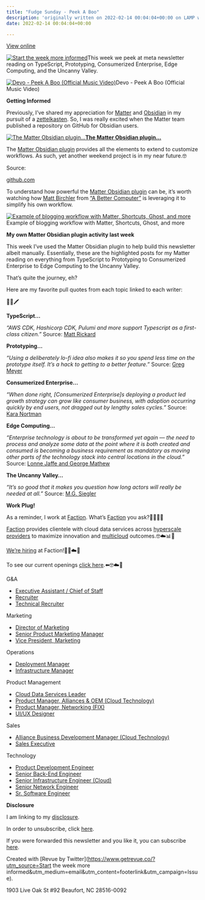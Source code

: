 ```yaml
---
title: "Fudge Sunday - Peek A Boo"
description: 'originally written on 2022-02-14 00:04:04+00:00 on LAMP with vi, WordPress, Jekyll, Gatsby Cloud, Netlify, Revue, Substack, or Buttondown'
date: 2022-02-14 00:04:04+00:00

---
```


[View online](https://sunday.fudge.org/issues/fudge-sunday-peek-a-boo-1026756?utm_campaign=Issue&utm_content=view_in_browser&utm_medium=email&utm_source=Start+the+week+more+informed)

[![Start the week more informed](https://bucketeer-e05bbc84-baa3-437e-9518-adb32be77984.s3.amazonaws.com/public/images/4892b2a2-ec84-45fb-8fc3-55806217a50f_1200x115.png "Start the week more informed")](https://substackcdn.com/image/fetch/f_auto,q_auto:good,fl_progressive:steep/https%3A%2F%2Fbucketeer-e05bbc84-baa3-437e-9518-adb32be77984.s3.amazonaws.com%2Fpublic%2Fimages%2F4892b2a2-ec84-45fb-8fc3-55806217a50f_1200x115.png)This week we peek at meta newsletter reading on TypeScript, Prototyping, Consumerized Enterprise, Edge Computing, and the Uncanny Valley.

[![Devo - Peek A Boo (Official Music Video)](https://bucketeer-e05bbc84-baa3-437e-9518-adb32be77984.s3.amazonaws.com/public/images/7d00bd96-34c6-4b4f-9d66-0d584862a118_600x450.jpeg "Devo - Peek A Boo (Official Music Video)")](https://substackcdn.com/image/fetch/f_auto,q_auto:good,fl_progressive:steep/https%3A%2F%2Fbucketeer-e05bbc84-baa3-437e-9518-adb32be77984.s3.amazonaws.com%2Fpublic%2Fimages%2F7d00bd96-34c6-4b4f-9d66-0d584862a118_600x450.jpeg)Devo - Peek A Boo (Official Music Video)

 **Getting Informed**

Previously, I’ve shared my appreciation for [Matter](https://sunday.fudge.org/issues/fudge-sunday-zettelkasten-end-of-year-favorites-930157?utm_campaign=Start%20the%20week%20more%20informed&utm_medium=email&utm_source=Revue%20newsletter) and [Obsidian](https://sunday.fudge.org/issues/fudge-sunday-zettelkasten-end-of-year-favorites-930157?utm_campaign=Start%20the%20week%20more%20informed&utm_medium=email&utm_source=Revue%20newsletter) in my pursuit of a [zettelkasten](https://sunday.fudge.org/issues/fudge-sunday-zettelkasten-end-of-year-favorites-930157?utm_campaign=Start%20the%20week%20more%20informed&utm_medium=email&utm_source=Revue%20newsletter). So, I was really excited when the Matter team published a repository on GitHub for Obsidian users.

[![The Matter Obsidian plugin...](https://bucketeer-e05bbc84-baa3-437e-9518-adb32be77984.s3.amazonaws.com/public/images/34afbbed-4d2e-4225-b118-5cd46bf9e020_600x300.png "The Matter Obsidian plugin...")](https://substackcdn.com/image/fetch/f_auto,q_auto:good,fl_progressive:steep/https%3A%2F%2Fbucketeer-e05bbc84-baa3-437e-9518-adb32be77984.s3.amazonaws.com%2Fpublic%2Fimages%2F34afbbed-4d2e-4225-b118-5cd46bf9e020_600x300.png)**[The Matter Obsidian plugin...](https://github.com/getmatterapp/obsidian-matter?utm_campaign=Start%20the%20week%20more%20informed&utm_medium=email&utm_source=Revue%20newsletter)**

The [Matter Obsidian plugin](https://github.com/getmatterapp/obsidian-matter?utm_campaign=Start%20the%20week%20more%20informed&utm_medium=email&utm_source=Revue%20newsletter) provides all the elements to extend to customize workflows. As such, yet another weekend project is in my near future.🤓

Source:

[github.com](https://github.com/getmatterapp/obsidian-matter?utm_campaign=Start%20the%20week%20more%20informed&utm_medium=email&utm_source=Revue%20newsletter)

To understand how powerful the [Matter Obsidian plugin](https://github.com/getmatterapp/obsidian-matter?utm_campaign=Start%20the%20week%20more%20informed&utm_medium=email&utm_source=Revue%20newsletter) can be, it’s worth watching how [Matt Birchler](https://twitter.com/mattbirchler?utm_campaign=Start%20the%20week%20more%20informed&utm_medium=email&utm_source=Revue%20newsletter) from [“A Better Computer”](https://www.youtube.com/watch?utm_campaign=Start%20the%20week%20more%20informed&utm_medium=email&utm_source=Revue%20newsletter&v=GqTyyQBi3hA) is leveraging it to simplify his own workflow.

[![Example of blogging workflow with Matter, Shortcuts, Ghost, and more](https://bucketeer-e05bbc84-baa3-437e-9518-adb32be77984.s3.amazonaws.com/public/images/820ca81a-139d-44e6-b0e7-92d0b5afedad_600x450.jpeg "Example of blogging workflow with Matter, Shortcuts, Ghost, and more")](https://substackcdn.com/image/fetch/f_auto,q_auto:good,fl_progressive:steep/https%3A%2F%2Fbucketeer-e05bbc84-baa3-437e-9518-adb32be77984.s3.amazonaws.com%2Fpublic%2Fimages%2F820ca81a-139d-44e6-b0e7-92d0b5afedad_600x450.jpeg)Example of blogging workflow with Matter, Shortcuts, Ghost, and more

 **My own Matter Obsidian plugin activity last week**

This week I’ve used the Matter Obsidian plugin to help build this newsletter albeit manually. Essentially, these are the highlighted posts for my Matter reading on everything from TypeScript to Prototyping to Consumerized Enterprise to Edge Computing to the Uncanny Valley.

That’s quite the journey, eh?

Here are my favorite pull quotes from each topic linked to each writer:

📖🤔🖍

**TypeScript…**

*“AWS CDK, Hashicorp CDK, Pulumi and more support Typescript as a first-class citizen.”* Source: [Matt Rickard](https://matt-rickard.com/why-typescript-for-infrastructure/?utm_campaign=Start%20the%20week%20more%20informed&utm_medium=email&utm_source=Revue%20newsletter)

**Prototyping…**

*“Using a deliberately lo-fi idea also makes it so you spend less time on the prototype itself. It’s a hack to getting to a better feature.”* Source: [Greg Meyer](https://www.finddataops.com/p/everything-starts-out-looking-like-649?utm_campaign=Start%20the%20week%20more%20informed&utm_medium=email&utm_source=Revue%20newsletter)

**Consumerized Enterprise…**

*“When done right, [Consumerized Enterprise]s deploying a product led growth strategy can grow like consumer business, with adoption occurring quickly by end users, not dragged out by lengthy sales cycles.”* Source: [Kara Nortman](https://ventureinside.com/the-consumerized-enterprise-is-the-best-thing-to-happen-to-software-since-its-name-changed-to-saas-bde1f61573d7?utm_campaign=Start%20the%20week%20more%20informed&utm_medium=email&utm_source=Revue%20newsletter)

**Edge Computing…**

*“Enterprise technology is about to be transformed yet again — the need to process and analyze some data at the point where it is both created and consumed is becoming a business requirement as mandatory as moving other parts of the technology stack into central locations in the cloud.”* Source: [Lonne Jaffe and George Mathew](https://www.insightpartners.com/blog/edge-computing-techs-next-trillion-dollar-opportunity/?utm_campaign=Start%20the%20week%20more%20informed&utm_medium=email&utm_source=Revue%20newsletter)

**The Uncanny Valley…**

*“It’s so good that it makes you question how long actors will really be needed at all.”* Source: [M.G. Siegler](https://500ish.com/you-havent-aged-a-day-7d01b5e0cb46?utm_campaign=Start%20the%20week%20more%20informed&utm_medium=email&utm_source=Revue%20newsletter)

 **Work Plug!**

As a reminder, I work at [Faction](https://www.factioninc.com/solutions/multi-cloud-data-services/?utm_campaign=sunday.fudge.org&utm_medium=email&utm_source=Revue%20newsletter). What’s [Faction](https://www.factioninc.com/solutions/multi-cloud-data-services/?utm_campaign=sunday.fudge.org&utm_medium=email&utm_source=Revue%20newsletter) you ask?🤔🤔🤔🤔

[Faction](https://www.factioninc.com/solutions/multi-cloud-data-services/?utm_campaign=sunday.fudge.org&utm_medium=email&utm_source=Revue%20newsletter) provides clientele with cloud data services across [hyperscale providers](https://www.factioninc.com/solutions/multi-cloud-data-services/?utm_campaign=sunday.fudge.org&utm_medium=email&utm_source=Revue%20newsletter) to maximize innovation and [multicloud](https://www.factioninc.com/solutions/multi-cloud-data-services/?utm_campaign=sunday.fudge.org&utm_medium=email&utm_source=Revue%20newsletter) outcomes.🤓☁️📊🚀

[We’re hiring](https://grnh.se/66f4d22d4us?utm_campaign=sunday.fudge.org&utm_medium=email&utm_source=Revue%20newsletter) at Faction!🎉🤓☁️🚀

To see our current openings [click here](https://grnh.se/66f4d22d4us?utm_campaign=sunday.fudge.org&utm_medium=email&utm_source=Revue%20newsletter).⬅️🤓☁️🚀

G&A

* [Executive Assistant / Chief of Staff](https://www.factioninc.com/company/careers?gh_jid=4229474004&gh_src=66f4d22d4us&utm_campaign=sunday.fudge.org&utm_medium=email&utm_source=Revue%20newsletter)
* [Recruiter](https://www.factioninc.com/company/careers?gh_jid=4114604004&gh_src=66f4d22d4us&utm_campaign=sunday.fudge.org&utm_medium=email&utm_source=Revue%20newsletter)
* [Technical Recruiter](https://www.factioninc.com/company/careers?gh_jid=4293908004&gh_src=66f4d22d4us&utm_campaign=sunday.fudge.org&utm_medium=email&utm_source=Revue%20newsletter)

Marketing

* [Director of Marketing](https://www.factioninc.com/company/careers?gh_jid=4288821004&gh_src=66f4d22d4us&utm_campaign=sunday.fudge.org&utm_medium=email&utm_source=Revue%20newsletter)
* [Senior Product Marketing Manager](https://www.factioninc.com/company/careers?gh_jid=4304400004&gh_src=66f4d22d4us&utm_campaign=sunday.fudge.org&utm_medium=email&utm_source=Revue%20newsletter)
* [Vice President, Marketing](https://www.factioninc.com/company/careers?gh_jid=4191674004&gh_src=66f4d22d4us&utm_campaign=sunday.fudge.org&utm_medium=email&utm_source=Revue%20newsletter)

Operations

* [Deployment Manager](https://www.factioninc.com/company/careers?gh_jid=4310263004&gh_src=66f4d22d4us&utm_campaign=sunday.fudge.org&utm_medium=email&utm_source=Revue%20newsletter)
* [Infrastructure Manager](https://www.factioninc.com/company/careers?gh_jid=4310326004&gh_src=66f4d22d4us&utm_campaign=sunday.fudge.org&utm_medium=email&utm_source=Revue%20newsletter)

Product Management

* [Cloud Data Services Leader](https://www.factioninc.com/company/careers?gh_jid=4023220004&gh_src=66f4d22d4us&utm_campaign=sunday.fudge.org&utm_medium=email&utm_source=Revue%20newsletter)
* [Product Manager, Alliances & OEM (Cloud Technology)](https://www.factioninc.com/company/careers?gh_jid=4055866004&gh_src=66f4d22d4us&utm_campaign=sunday.fudge.org&utm_medium=email&utm_source=Revue%20newsletter)
* [Product Manager, Networking (FIX)](https://www.factioninc.com/company/careers?gh_jid=4276569004&gh_src=66f4d22d4us&utm_campaign=sunday.fudge.org&utm_medium=email&utm_source=Revue%20newsletter)
* [UI/UX Designer](https://www.factioninc.com/company/careers?gh_jid=4276577004&gh_src=66f4d22d4us&utm_campaign=sunday.fudge.org&utm_medium=email&utm_source=Revue%20newsletter)

Sales

* [Alliance Business Development Manager (Cloud Technology)](https://www.factioninc.com/company/careers?gh_jid=4186247004&gh_src=66f4d22d4us&utm_campaign=sunday.fudge.org&utm_medium=email&utm_source=Revue%20newsletter)
* [Sales Executive](https://www.factioninc.com/company/careers?gh_jid=4186332004&gh_src=66f4d22d4us&utm_campaign=sunday.fudge.org&utm_medium=email&utm_source=Revue%20newsletter)

Technology

* [Product Development Engineer](https://www.factioninc.com/company/careers?gh_jid=4048366004&gh_src=66f4d22d4us&utm_campaign=sunday.fudge.org&utm_medium=email&utm_source=Revue%20newsletter)
* [Senior Back-End Engineer](https://www.factioninc.com/company/careers?gh_jid=4022750004&gh_src=66f4d22d4us&utm_campaign=sunday.fudge.org&utm_medium=email&utm_source=Revue%20newsletter)
* [Senior Infrastructure Engineer (Cloud)](https://www.factioninc.com/company/careers?gh_jid=4022889004&gh_src=66f4d22d4us&utm_campaign=sunday.fudge.org&utm_medium=email&utm_source=Revue%20newsletter)
* [Senior Network Engineer](https://www.factioninc.com/company/careers?gh_jid=4023192004&gh_src=66f4d22d4us&utm_campaign=sunday.fudge.org&utm_medium=email&utm_source=Revue%20newsletter)
* [Sr. Software Engineer](https://www.factioninc.com/company/careers?gh_jid=4022896004&gh_src=66f4d22d4us&utm_campaign=sunday.fudge.org&utm_medium=email&utm_source=Revue%20newsletter)

 **Disclosure**

I am linking to my [disclosure](https://jaycuthrell.com/disclosure/?utm_campaign=sunday.fudge.org&utm_medium=email&utm_source=Revue%20newsletter).

In order to unsubscribe, click [here](#).

If you were forwarded this newsletter and you like it, you can subscribe [here](https://sunday.fudge.org/?utm_campaign=Issue&utm_content=forwarded&utm_medium=email&utm_source=Start+the+week+more+informed).

Created with [Revue by Twitter](https://www.getrevue.co/?utm_source=Start the week more informed&utm_medium=email&utm_content=footerlink&utm_campaign=Issue).

1903 Live Oak St #92 Beaufort, NC 28516-0092

